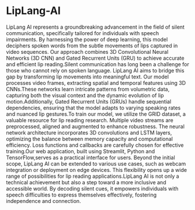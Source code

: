# LipLang-AI
LipLang AI represents a groundbreaking advancement in the field of silent communication, specifically tailored for individuals with speech impairments. By harnessing the power of deep learning, this model deciphers spoken words from the subtle movements of lips captured in video sequences. Our approach combines 3D Convolutional Neural Networks (3D CNN) and Gated Recurrent Units (GRU) to achieve accurate and efficient lip reading.Silent communication has long been a challenge for those who cannot rely on spoken language. LipLang AI aims to bridge this gap by transforming lip movements into meaningful text. Our model processes video frames, extracting spatial and temporal features using 3D CNNs.These networks learn intricate patterns from volumetric data, capturing both the visual context and the dynamic evolution of lip motion.Additionally, Gated Recurrent Units (GRUs) handle sequential dependencies, ensuring that the model adapts to varying speaking rates and nuanced lip gestures.To train our model, we utilize the GRID dataset, a valuable resource for lip reading research. Multiple video streams are preprocessed, aligned and augmented to enhance robustness. The neural network architecture incorporates 3D convolutions and LSTM layers, optimizing the balance between memory capacity and computational efficiency. Loss functions and callbacks are carefully chosen for effective training.Our web application, built using Streamlit, Python and TensorFlow,serves as a practical interface for users. Beyond the initial scope, LipLang AI can be extended to various use cases, such as webcam integration or deployment on edge devices. This flexibility opens up a wide range of possibilities for lip reading applications.LipLang AI is not only a technical achievement but also a step toward a more inclusive and accessible world. By decoding silent cues, it empowers individuals with speech difficulties to express themselves effectively, fostering independence and connection.
